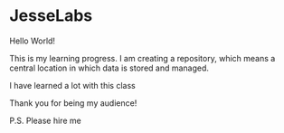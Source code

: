 # JesseLabs
Hello World!

This is my learning progress.
I am creating a repository, which means a central location in which data is stored and managed.

I have learned a lot with this class

Thank you for being my audience! 

P.S. Please hire me
